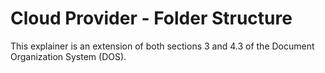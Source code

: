 # Cloud Provider - Folder Structure
This explainer is an extension of both sections 3 and 4.3 of the Document Organization System (DOS).
